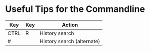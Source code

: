 # Useful Tips for the Commandline


| Key   | Key       | Action
|---    |---        |---
| CTRL  | R         | History search
| #<command><tab> | | History search (alternate)


